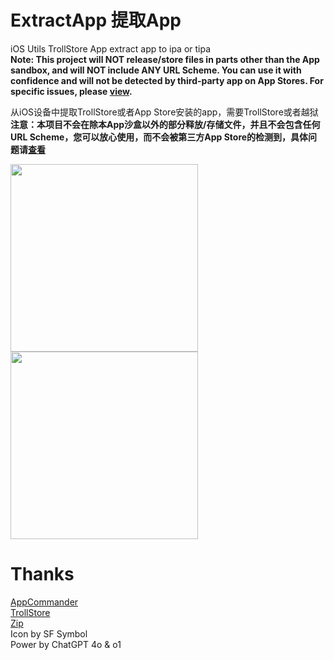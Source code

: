 # ExtractApp 提取App
iOS Utils TrollStore App extract app to ipa or tipa  
**Note: This project will NOT release/store files in parts other than the App sandbox, and will NOT include ANY URL Scheme. You can use it with confidence and will not be detected by third-party app on App Stores. For specific issues, please [view](https://bsky.app/profile/opa334.bsky.social/post/3ll7zkia24c2s).**  

从iOS设备中提取TrollStore或者App Store安装的app，需要TrollStore或者越狱  
**注意：本项目不会在除本App沙盒以外的部分释放/存储文件，并且不会包含任何URL Scheme，您可以放心使用，而不会被第三方App Store的检测到，具体问题请[查看](https://bsky.app/profile/opa334.bsky.social/post/3ll7zkia24c2s)**  

<img src="https://github.com/user-attachments/assets/c4c94acf-1016-46ef-805f-e96a164bdbb4" width="300px"/>
<img src="https://github.com/user-attachments/assets/48580e4a-5f20-49cf-9028-f8f249831e56" width="300px"/>



# Thanks
[AppCommander](https://github.com/BomberFish/AppCommander)  
[TrollStore](https://github.com/opa334/TrollStore)  
[Zip](https://github.com/marmelroy/Zip)  
Icon by SF Symbol  
Power by ChatGPT 4o & o1
